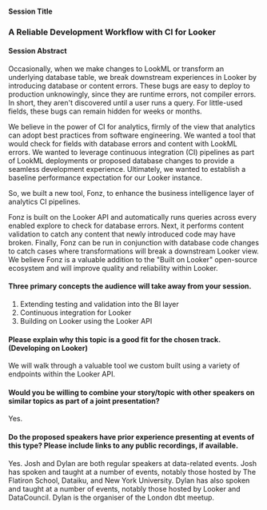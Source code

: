 #### Session Title

### A Reliable Development Workflow with CI for Looker

#### Session Abstract

Occasionally, when we make changes to LookML or transform an underlying database table, we break downstream experiences in Looker by introducing database or content errors. These bugs are easy to deploy to production unknowingly, since they are runtime errors, not compiler errors. In short, they aren't discovered until a user runs a query. For little-used fields, these bugs can remain hidden for weeks or months.

We believe in the power of CI for analytics, firmly of the view that analytics can adopt best practices from software engineering. We wanted a tool that would check for fields with database errors and content with LookML errors. We wanted to leverage continuous integration (CI) pipelines as part of LookML deployments or proposed database changes to provide a seamless development experience. Ultimately, we wanted to establish a baseline performance expectation for our Looker instance. 

So, we built a new tool, Fonz, to enhance the business intelligence layer of analytics CI pipelines.

Fonz is built on the Looker API and automatically runs queries across every enabled explore to check for database errors. Next, it performs content validation to catch any content that newly introduced code may have broken. Finally, Fonz can be run in conjunction with database code changes to catch cases where transformations will break a downstream Looker view. We believe Fonz is a valuable addition to the "Built on Looker" open-source ecosystem and will improve quality and reliability within Looker.

#### Three primary concepts the audience will take away from your session.

1. Extending testing and validation into the BI layer
2. Continuous integration for Looker
2. Building on Looker using the Looker API

#### Please explain why this topic is a good fit for the chosen track. (Developing on Looker)

We will walk through a valuable tool we custom built using a variety of endpoints within the Looker API.

#### Would you be willing to combine your story/topic with other speakers on similar topics as part of a joint presentation?

Yes.

#### Do the proposed speakers have prior experience presenting at events of this type? Please include links to any public recordings, if available.

Yes. Josh and Dylan are both regular speakers at data-related events. Josh has spoken and taught at a number of events, notably those hosted by The Flatiron School, Dataiku, and New York University. Dylan has also spoken and taught at a number of events, notably those hosted by Looker and DataCouncil. Dylan is the organiser of the London dbt meetup. 